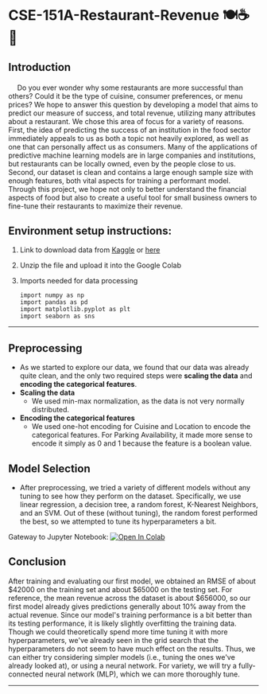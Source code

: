 # CSE-151A-Restaurant-Revenue    🍽☕️🍻

## Introduction

<p style="margin-top: 20px;">&emsp; Do you ever wonder why some restaurants are more successful than others? Could it be the type of cuisine, consumer preferences, or menu prices? We hope to answer this question by developing a model that aims to predict our measure of success, and total revenue, utilizing many attributes about a restaurant. We chose this area of focus for a variety of reasons. First, the idea of predicting the success of an institution in the food sector immediately appeals to us as both a topic not heavily explored, as well as one that can personally affect us as consumers. Many of the applications of predictive machine learning models are in large companies and institutions, but restaurants can be locally owned, even by the people close to us. Second, our dataset is clean and contains a large enough sample size with enough features, both vital aspects for training a performant model. Through this project, we hope not only to better understand the financial aspects of food but also to create a useful tool for small business owners to fine-tune their restaurants to maximize their revenue.</p>

## Environment setup instructions:

1. Link to download data from [Kaggle](https://www.kaggle.com/datasets/anthonytherrien/restaurant-revenue-prediction-dataset) or [here](data/restaurant_data.csv)
2. Unzip the file and upload it into the Google Colab
3. Imports needed for data processing

   ```
   import numpy as np
   import pandas as pd
   import matplotlib.pyplot as plt
   import seaborn as sns
   ```
---
## Preprocessing

- As we started to explore our data, we found that our data was already quite clean, and the only two required steps were **scaling the data** and **encoding the categorical features**.
- **Scaling the data**
  - We used min-max normalization, as the data is not very normally distributed.
- **Encoding the categorical features**
  - We used one-hot encoding for Cuisine and Location to encode the categorical features. For Parking Availability, it made more sense to encode it simply as 0 and 1 because the feature is a boolean value.
 
## Model Selection

- After preprocessing, we tried a variety of different models without any tuning to see how they perform on the dataset. Specifically, we use linear regression, a decision tree, a random forest, K-Nearest Neighbors, and an SVM. Out of these (without tuning), the random forest performed the best, so we attempted to tune its hyperparameters a bit.

Gateway to Jupyter Notebook:
<a target="_blank" href="https://colab.research.google.com/github/Viridian01/CSE-151A-Restaurant-Revenue/blob/main/main.ipynb">
  <img src="https://colab.research.google.com/assets/colab-badge.svg" alt="Open In Colab"/>
</a>

## Conclusion

After training and evaluating our first model, we obtained an RMSE of about \$42000 on the training set and about \$65000 on the testing set. For reference, the mean revenue across the dataset is about \$656000, so our first model already gives predictions generally about 10% away from the actual revenue. Since our model's training performance is a bit better than its testing performance, it is likely slightly overfitting the training data. Though we could theoretically spend more time tuning it with more hyperparameters, we've already seen in the grid search that the hyperparameters do not seem to have much effect on the results. Thus, we can either try considering simpler models (i.e., tuning the ones we've already looked at), or using a neural network. For variety, we will try a fully-connected neural network (MLP), which we can more thoroughly tune.

---
